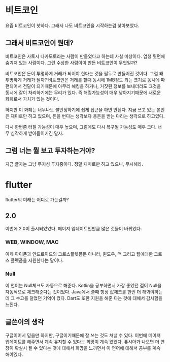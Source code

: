 # 비트코인
요즘 비트코인이 핫하다. 그래서 나도 비트코인을 시작하는겸 찾아보았다.

## 그래서 비트코인이 뭔데?
비트코인은 사토시 나카모토라는 사람이 만들었다고 하는데 사실 미상이다. 엄청 뒷면에 숨겨져 있는 사람이다. 그런 수상한 사람이이 만든 비트코인이 무엇일까?

비트코인은 돈이 투명하게 거래가 되어야 한다는 것을 필두로 만들어진 것이다. 그럼 왜 투명하게 거래가 될까? 비트코인은 거래를 할때 동시에 1MB정도 되는 크기로 동시에 파편되어서 전달이 되기때문에 아무리 해킹을 하거나, 거짓된 정보를 보내더라도 그것을 동시에 같이 처리하기에는 무리가 있다. 즉 해킹가능성이 매우 낮아지기때문에 새로운 화폐로서 가치가 있는 것이다.

하지만 이 화폐는 너무나도 불안정하기에 쉽게 접근을 하면 안된다. 지금 쓰고 있는 본인은 재미로만 하고 있으며, 돈을 번다는 생각보다 용돈을 받는 다라는 생각으로 하고있다.

다시 한번쯤 터질 가능성이 매우 높으며, 그럼에도 다시 복구될 가능성도 매우 크다. 너무 심각하게 받아들이키긴 말자.

## 그럼 너는 뭘 보고 투자하는거야?
지금 글자는 그냥 무지성 투자중이다. 정말 재미로만 하고 있으니, 무시해라.

# flutter
flutter의 미래는 어디로 가는걸까?

## 2.0
이번에 2.0이 출시되었었다. 메이져 업데이트인만큼 많은 것들이 바뀌었다.

### WEB, WINDOW, MAC
이제 아이폰과 안드로이드의 크로스플렛폼뿐 아니라, 윈도우, 맥 그리고 웹에대한 크로스 플렛폼을 지원한다는 말이다. 
### Null
이 언어는 Null체크도 자동으로 해준다. Kotlin을 공부하면서 가장 좋았던 점이 Null을 자동적으로 체크해준다는 것이었다. Java에서 쓸때 항상 값체크를 한번 더 해봐야하는데 그 수고를 덜었던 기억이 컸다. Dart도 또한 지원을 해준 다는 것에 대해서 감사함을 느낀다.

## 글쓴이의 생각
구글이어서 믿을만 하지만, 구글이기때문에 잘 쓰는 것도 쳐낼 수 있다. 이번에 메이져 업데이트를 해주면서 계속 유지할 수 있다는 희망이 계속 있었다. 퓨시아가 나오면 더 연장이 확실시 될 수 있다는 것에 대해서 희망을 느끼면서 이 언어에 대해서 공부를 계속 해야겠다.
